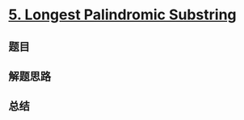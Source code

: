 # [5. Longest Palindromic Substring](https://leetcode.com/problems/longest-palindromic-substring/)

## 题目


## 解题思路


## 总结



